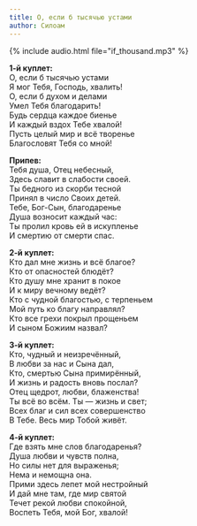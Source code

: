 ```yaml
---
title: О, если б тысячью устами
author: Силоам
---
```

{% include audio.html file="if_thousand.mp3" %}

**1-й куплет:**  
О, если б тысячью устами  
Я мог Тебя, Господь, хвалить!  
О, если б духом и делами  
Умел Тебя благодарить!  
Будь сердца каждое биенье  
И каждый вздох Тебе хвалой!  
Пусть целый мир и всё творенье  
Благословят Тебя со мной! 

**Припев:**  
Тебя душа, Отец небесный,  
Здесь славит в слабости своей.  
Ты бедного из скорби тесной  
Принял в число Своих детей.  
Тебе, Бог-Сын, благодаренье  
Душа возносит каждый час:  
Ты пролил кровь ей в искупленье  
И смертию от смерти спас. 

**2-й куплет:**  
Кто дал мне жизнь и всё благое?  
Кто от опасностей блюдёт?  
Кто душу мне хранит в покое  
И к миру вечному ведёт?  
Кто с чудной благостью, с терпеньем  
Мой путь ко благу направлял?  
Кто все грехи покрыл прощеньем  
И сыном Божиим назвал? 

**3-й куплет:**  
Кто, чудный и неизречённый,  
В любви за нас и Сына дал,  
Кто, смертью Сына примирённый,  
И жизнь и радость вновь послал?  
Отец щедрот, любви, блаженства!  
Ты всё во всём. Ты — жизнь и свет;  
Всех благ и сил всех совершенство  
В Тебе. Весь мир Тобой живёт. 

**4-й куплет:**  
Где взять мне слов благодаренья?  
Душа любви и чувств полна,  
Но силы нет для выраженья;  
Нема и немощна она.  
Прими здесь лепет мой нестройный  
И дай мне там, где мир святой  
Течет рекой любви спокойной,  
Воспеть Тебя, мой Бог, хвалой!

